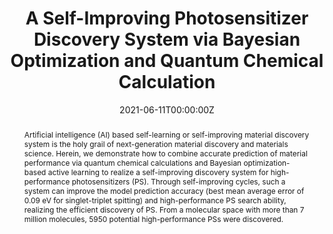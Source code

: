 ---
title: 'A Self-Improving Photosensitizer Discovery System via Bayesian Optimization and Quantum Chemical Calculation'

# Authors
# If you created a profile for a user (e.g. the default `admin` user), write the username (folder name) here
# and it will be replaced with their full name and linked to their profile.
authors:
  - Shidang Xu
  - Jiali Li
  - Pengfei Cai
  - Xiaoli Liu
  - Bin Liu*
  - Xiaonan Wang*

# Author notes (optional)
author_notes:
  - 'Equal contribution'
  - 'Equal contribution'
  - 'Equal contribution'
  - 'Equal contribution'
  - 'Corresponding author'
  - 'Corresponding author'

date: '2021-06-11T00:00:00Z'
doi: '10.26434/chemrxiv.14757975.v1'

# Schedule page publish date (NOT publication's date).
publishDate: '2021-06-11T00:00:00Z'

# Publication type.
# Accepts a single type but formatted as a YAML list (for Hugo requirements).
# Enter a publication type from the CSL standard.
publication_types: ['article-journal']

# Publication name and optional abbreviated publication name.
publication: In *ChemRxiv*
publication_short: In *ChemRxiv*

abstract: Artificial intelligence (AI) based self-learning or self-improving material discovery system is the holy grail of next-generation material discovery and materials science. Herein, we demonstrate how to combine accurate prediction of material performance via quantum chemical calculations and Bayesian optimization-based active learning to realize a self-improving discovery system for high-performance photosensitizers (PS). Through self-improving cycles, such a system can improve the model prediction accuracy (best mean average error of 0.09 eV for singlet-triplet spitting) and high-performance PS search ability, realizing the efficient discovery of PS. From a molecular space with more than 7 million molecules, 5950 potential high-performance PSs were discovered.

# Summary. An optional shortened abstract.
summary: Artificial intelligence (AI) based self-learning or self-improving material discovery system is the holy grail of next-generation material discovery and materials science. Herein, we demonstrate how to combine accurate prediction of material performance via quantum chemical calculations and Bayesian optimization-based active learning to realize a self-improving discovery system for high-performance photosensitizers (PS). Through self-improving cycles, such a system can improve the model prediction accuracy (best mean average error of 0.09 eV for singlet-triplet spitting) and high-performance PS search ability, realizing the efficient discovery of PS. From a molecular space with more than 7 million molecules, 5950 potential high-performance PSs were discovered.
tags: []

# Display this page in the Featured widget?
featured: true

# Custom links (uncomment lines below)
# links:
# - name: Custom Link
#   url: http://example.org

url_pdf: 'https://chemrxiv.org/engage/api-gateway/chemrxiv/assets/orp/resource/item/60c73cc9842e657db8db16a3/original/a-self-improving-photosensitizer-discovery-system-via-bayesian-optimization-and-quantum-chemical-calculation.pdf'
url_code: ''
url_dataset: ''
url_poster: ''
url_project: ''
url_slides: ''
url_source: ''
url_video: ''

# Featured image
# To use, add an image named `featured.jpg/png` to your page's folder.
image:
  caption: 'Image credit: [**Unsplash**](https://unsplash.com/photos/pLCdAaMFLTE)'
  focal_point: ''
  preview_only: false
---